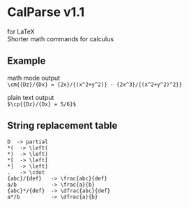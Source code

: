 # CalParse v1.1
for LaTeX  
Shorter math commands for calculus  

Example
------------------------------
math mode output  
`\cm{{Dz}/{Dx} = {2x}/{(x^2+y^2)} - {2x^3}/{(x^2+y^2)^2}}` 

plain text output  
`$\cp{{Dz}/{Dx} = 5/6}$`  

String replacement table
-------------------------------
```
D  -> partial  
*(  -> \left(  
*)  -> \left)  
*[  -> \left[  
*]  -> \left]  
.   -> \cdot
{abc}/{def}   -> \frac{abc}{def}  
a/b           -> \frac{a}{b}  
{abc}*/{def}  -> \dfrac{abc}{def}  
a*/b          -> \dfrac{a}{b}  
```
